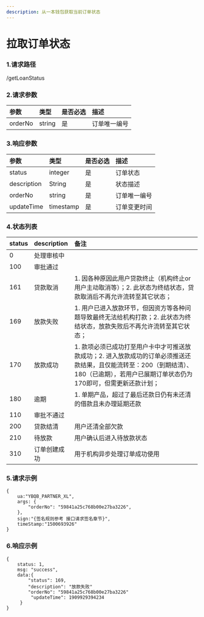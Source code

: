 ```yaml
---
description: 从一本钱包获取当前订单状态
---
```


# 拉取订单状态

### 1.请求路径

/getLoanStatus

### 2.请求参数

| 参数 | 类型 | 是否必选 | 描述 |
| :--- | :--- | :--- | :--- |
| orderNo | string | 是 | 订单唯一编号 |

### 3.响应参数

| 参数 | 类型 | 是否必选 | 描述 |
| :--- | :--- | :--- | :--- |
| status | integer | 是 | 订单状态 |
| description | String | 是 | 状态描述 |
| orderNo | string | 是 | 订单唯一编号 |
| updateTime | timestamp | 是 | 订单变更时间 |

### 4.状态列表

| status | description | 备注 |
| :--- | :--- | :--- |
| 0 | 处理审核中 |  |
| 100 | 审批通过 |  |
| 161 | 贷款取消 | 1. 因各种原因此用户贷款终止（机构终止or用户主动取消等）；2. 此状态为终结状态，贷款取消后不再允许流转至其它状态； |
| 169 | 放款失败 | 1. 用户已进入放款环节，但因资方等各种问题导致最终无法给机构打款；2. 此状态为终结状态，放款失败后不再允许流转至其它状态； |
| 170 | 放款成功 | 1. 款项必须已成功打至用户卡中才可推送放款成功；2. 进入放款成功的订单必须推送还款结果，且仅能流转至：200（到期结清）、180（已逾期），若用户已展期订单状态仍为170即可，但需更新还款计划； |
| 180 | 逾期 | 1. 单期产品，超过了最后还款日仍有未还清的借款且未办理延期还款 |
| 110 | 审批不通过 |  |
| 200 | 贷款结清 | 用户还清全部欠款 |
| 210 | 待放款 | 用户确认后进入待放款状态 |
| 310 | 订单创建成功 | 用于机构异步处理订单成功使用 |

### 5.请求示例

```text
{
    ua:"YBQB_PARTNER_XL",
    args: { 
        "orderNo": "59841a25c768b00e27ba3226", 
    },
    sign:"{签名规则参考 接口请求签名章节}",
    timeStamp:"1500693926"
}
```

### 6.响应示例

```text
{
    status: 1,
    msg: "success",
    data:{
        "status": 169, 
        "description": "放款失败"
        "orderNo": "59841a25c768b00e27ba3226"
         "updateTime": 1909929394234
     }
}
```

